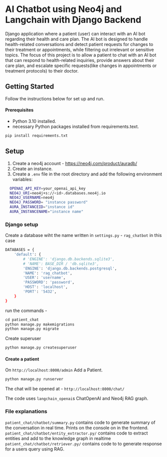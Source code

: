 # AI Chatbot using Neo4j and Langchain with Django Backend

Django application where a patient (user) can interact with an AI bot regarding their health and care plan. The AI bot is designed to handle health-related conversations and detect patient requests for changes to their treatment or appointments, while filtering out irrelevant or sensitive topics.
The focus of this project is to allow a patient to chat with an AI bot that can respond to health-related inquiries, provide answers about their care plan, and escalate specific requests(like changes in appointments or treatment protocols) to their doctor.

## Getting Started
Follow the instructions below for set up and run.

#### Prerequisites
- Python 3.10 installed.
- necessary Python packages installed from requirements.text.
```python
pip install requirements.txt
```
## Setup

1. Create a neo4j account - https://neo4j.com/product/auradb/
2. Create an instance.
3. Create a `.env` file in the root directory and add the following environment variables:
```bash
  OPENAI_API_KEY=your_openai_api_key
  NEO4J_URI=neo4j+s://<id>.databases.neo4j.io
  NEO4J_USERNAME=neo4j
  NEO4J_PASSWORD= "instance password"
  AURA_INSTANCEID="instance id"
  AURA_INSTANCENAME="instance name"
```
### Django setup
Create a database wiht the name written in `settings.py` - `rag_chatbot` in this case
```bash
DATABASES = {
    'default': {
        # 'ENGINE': 'django.db.backends.sqlite3',
        # 'NAME': BASE_DIR / 'db.sqlite3',
        'ENGINE': 'django.db.backends.postgresql',
        'NAME': 'rag_chatbot',
        'USER': 'username',
        'PASSWORD': 'password',
        'HOST': 'localhost',
        'PORT': '5432',
    }
}
```
run the commands - 
```python
cd patient_chat
python manage.py makemigrations
python manage.py migrate
```
Create superuser
```python
python manage.py createsuperuser
```

#### Create a patient
On `http://localhost:8000/admin`
Add a Patient.
```python
python manage.py runserver
```
The chat will be opened at - `http://localhost:8000/chat/`

The code uses `langchain_openai`s ChatOpenAI and Neo4j RAG graph. 

### File explanations 
`patient_chat/chatbot/summary.py` contains code to generate summary of the conversation in real time. Prints on the console on in the frontend.
`patient_chat/chatbot/entity_extractor.py/` contains code to extract entities and add to the knowledge graph in realtime
`patient_chat/chatbot/retriever.py/` contains code to to generate response for a users query using RAG.

